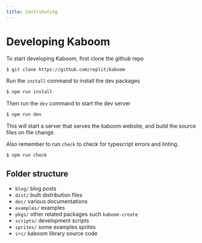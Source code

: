 ```yaml
---
title: Contributing
---
```


# Developing Kaboom

To start developing Kaboom, first clone the github repo

```sh
$ git clone https://github.com/replit/kaboom
```

Run the `install` command to install the dev packages

```sh
$ npm run install
```

Then run the `dev` command to start the dev server

```sh
$ npm run dev
```

This will start a server that serves the kaboom website, and build the source files on file change.

Also remember to run `check` to check for typescript errors and linting.

```sh
$ npm run check
```

## Folder structure

- `blog/` blog posts
- `dist/` built distribution files
- `doc/` various documentations
- `examples/` examples
- `pkgs/` other related packages such `kaboom-create`
- `scripts/` development scripts
- `sprites/` some examples sprites
- `src/` kaboom library source code
